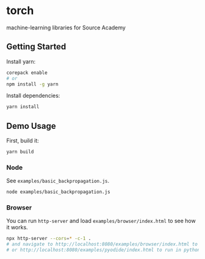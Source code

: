 # torch
machine-learning libraries for Source Academy

## Getting Started

Install yarn:

``` bash
corepack enable
# or
npm install -g yarn
```

Install dependencies:

```bash
yarn install
```

## Demo Usage

First, build it:

```bash
yarn build
```

### Node

See `examples/basic_backpropagation.js`.

```bash
node examples/basic_backpropagation.js
```

### Browser

You can run `http-server` and load `examples/browser/index.html` to see how it works.

```bash
npx http-server --cors=* -c-1 .
# and navigate to http://localhost:8080/examples/browser/index.html to run torch in js
# or http://localhost:8080/examples/pyodide/index.html to run in python
```
